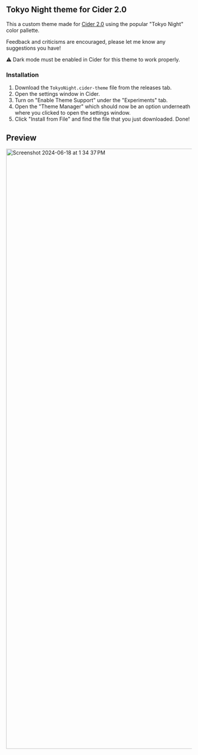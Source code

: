 ## Tokyo Night theme for Cider 2.0

This a custom theme made for [Cider 2.0](https://cider.sh/) using the popular "Tokyo Night" color pallette.

Feedback and criticisms are encouraged, please let me know any suggestions you have!

⚠️ Dark mode must be enabled in Cider for this theme to work properly.

### Installation
1. Download the `TokyoNight.cider-theme` file from the releases tab.
2. Open the settings window in Cider.
3. Turn on "Enable Theme Support" under the "Experiments" tab.
4. Open the "Theme Manager" which should now be an option underneath where you clicked to open the settings window.
5. Click "Install from File" and find the file that you just downloaded. Done!

## Preview

<img width="1624" alt="Screenshot 2024-06-18 at 1 34 37 PM" src="https://github.com/notjishy/Tokyo-Night-Cider-2/assets/50954380/f71b0cf6-dbf5-49d0-ba49-762607fedefe">
